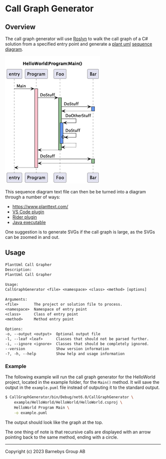 # Call Graph Generator

## Overview
The call graph generator will use [Roslyn](https://learn.microsoft.com/en-us/dotnet/csharp/roslyn-sdk/) 
to walk the call graph of a C# solution from a specified entry point and generate a [plant uml](https://plantuml.com/)
[sequence diagram](https://plantuml.com/sequence-diagram).

![Diagram of a call graph for the HelloWorld example in this project.](example/images/helloworld-callgraph.png)


This sequence diagram text file can then be be turned into a diagram through a number of ways:
* https://www.planttext.com/
* [VS Code plugin](https://marketplace.visualstudio.com/items?itemName=jebbs.plantuml)
* [Rider plugin](https://plugins.jetbrains.com/plugin/7017-plantuml-integration)
* [Java executable](https://plantuml.com/download)

One suggestion is to generate SVGs if the call graph is large, as the SVGs can be zoomed in and out.


## Usage
```
PlantUml Call Grapher
Description:
PlantUml Call Grapher

Usage:
CallGraphGenerator <file> <namespace> <class> <method> [options]

Arguments:
<file>       The project or solution file to process.
<namespace>  Namespace of entry point
<class>      Class of entry point
<method>     Method entry point

Options:
-o, --output <output>  Optional output file
-l, --leaf <leaf>      Classes that should not be parsed further.
-i, --ignore <ignore>  Classes that should be completely ignored.
--version              Show version information
-?, -h, --help         Show help and usage information
```

### Example
The following example will run the call graph generator for the HelloWorld project, located
in the example folder, for the `Main()` method.
It will save the output in the `example.puml` file instead of outputing it to the standard output.

```sh
$ CallGraphGenerator/bin/Debug/net6.0/CallGraphGenerator \ 
    example/HelloWorld/HelloWorld/HelloWorld.csproj \ 
    HelloWorld Program Main \
    -o example.puml
```

The output should look like the graph at the top.


The one thing of note is that recursive calls are displayed with an arrow pointing
back to the same method, ending with a circle.

---
Copyright (c) 2023 Barnebys Group AB
